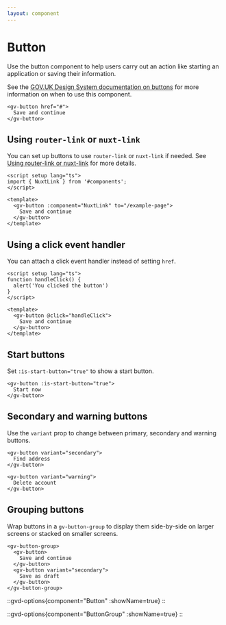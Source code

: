 ```yaml
---
layout: component
---
```


# Button

Use the button component to help users carry out an action like starting an application or saving their information.

See the [GOV.UK Design System documentation on buttons](https://design-system.service.gov.uk/components/button/) for more information on when to use this component.

```vue
<gv-button href="#">
  Save and continue
</gv-button>
```

## Using `router-link` or `nuxt-link`

You can set up buttons to use `router-link` or `nuxt-link` if needed. See
[Using router-link or nuxt-link](/get-started/using-router-link-or-nuxt-link) for more details.

```vue
<script setup lang="ts">
import { NuxtLink } from '#components';
</script>

<template>
  <gv-button :component="NuxtLink" to="/example-page">
    Save and continue
  </gv-button>
</template>
```

## Using a click event handler

You can attach a click event handler instead of setting `href`.

```vue
<script setup lang="ts">
function handleClick() {
  alert('You clicked the button')
}
</script>

<template>
  <gv-button @click="handleClick">
    Save and continue
  </gv-button>
</template>
```

## Start buttons

Set `:is-start-button="true"` to show a start button.

```vue-html
<gv-button :is-start-button="true">
  Start now
</gv-button>
```

## Secondary and warning buttons

Use the `variant` prop to change between primary, secondary and warning buttons.

```vue-html
<gv-button variant="secondary">
  Find address
</gv-button>
```

```vue-html
<gv-button variant="warning">
  Delete account
</gv-button>
```

## Grouping buttons

Wrap buttons in a `gv-button-group` to display them side-by-side on larger screens or stacked on smaller screens.

```vue-html
<gv-button-group>
  <gv-button>
    Save and continue
  </gv-button>
  <gv-button variant="secondary">
    Save as draft
  </gv-button>
</gv-button-group>
```

::gvd-options{component="Button" :showName=true}
::

::gvd-options{component="ButtonGroup" :showName=true}
::